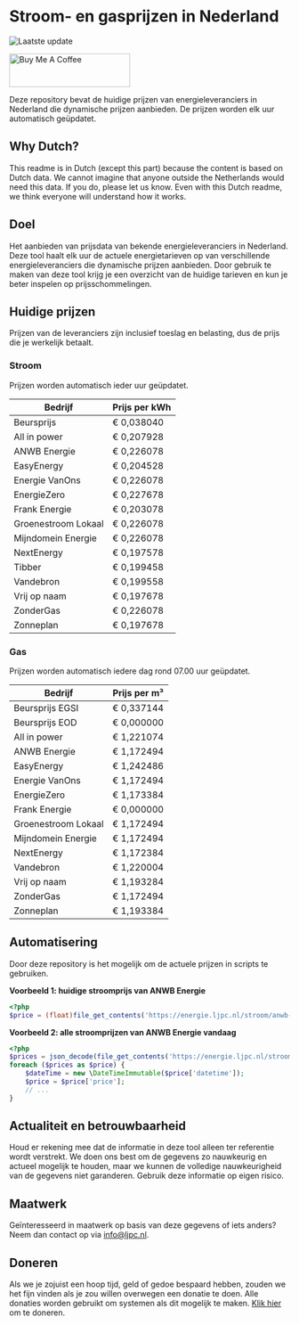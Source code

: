 # Stroom- en gasprijzen in Nederland

![Laatste update](https://img.shields.io/badge/laatste%20update-2024--06--12%2014%3A00%20CET-brightgreen)

<a href="https://www.buymeacoffee.com/Lars-" target="_blank"><img src="https://cdn.buymeacoffee.com/buttons/v2/default-orange.png" alt="Buy Me A Coffee" height="60" style="height: 60px !important;width: 217px !important;" ></a>

Deze repository bevat de huidige prijzen van energieleveranciers in Nederland die dynamische prijzen aanbieden. De prijzen worden elk uur automatisch geüpdatet.

## Why Dutch?

This readme is in Dutch (except this part) because the content is based on Dutch data. We cannot imagine that anyone outside the Netherlands would need this data. If you do, please let us know. Even with this Dutch readme, we think
everyone will understand how it works.

## Doel

Het aanbieden van prijsdata van bekende energieleveranciers in Nederland. Deze tool haalt elk uur de actuele energietarieven op van verschillende energieleveranciers die dynamische prijzen aanbieden. Door gebruik te maken van deze tool
krijg je een overzicht van de huidige tarieven en kun je beter inspelen op prijsschommelingen.

## Huidige prijzen

Prijzen van de leveranciers zijn inclusief toeslag en belasting, dus de prijs die je werkelijk betaalt.

### Stroom

Prijzen worden automatisch ieder uur geüpdatet.

 Bedrijf | Prijs per kWh 
---------|---------------
Beursprijs | € 0,038040
All in power | € 0,207928
ANWB Energie | € 0,226078
EasyEnergy | € 0,204528
Energie VanOns | € 0,226078
EnergieZero | € 0,227678
Frank Energie | € 0,203078
Groenestroom Lokaal | € 0,226078
Mijndomein Energie | € 0,226078
NextEnergy | € 0,197578
Tibber | € 0,199458
Vandebron | € 0,199558
Vrij op naam | € 0,197678
ZonderGas | € 0,226078
Zonneplan | € 0,197678


### Gas

Prijzen worden automatisch iedere dag rond 07.00 uur geüpdatet.

 Bedrijf | Prijs per m³ 
---------|--------------
Beursprijs EGSI | € 0,337144
Beursprijs EOD | € 0,000000
All in power | € 1,221074
ANWB Energie | € 1,172494
EasyEnergy | € 1,242486
Energie VanOns | € 1,172494
EnergieZero | € 1,173384
Frank Energie | € 0,000000
Groenestroom Lokaal | € 1,172494
Mijndomein Energie | € 1,172494
NextEnergy | € 1,172384
Vandebron | € 1,220004
Vrij op naam | € 1,193284
ZonderGas | € 1,172494
Zonneplan | € 1,193384


## Automatisering

Door deze repository is het mogelijk om de actuele prijzen in scripts te gebruiken.

**Voorbeeld 1: huidige stroomprijs van ANWB Energie**

```php
<?php
$price = (float)file_get_contents('https://energie.ljpc.nl/stroom/anwb-energie-nu.txt');

```

**Voorbeeld 2: alle stroomprijzen van ANWB Energie vandaag**

```php
<?php
$prices = json_decode(file_get_contents('https://energie.ljpc.nl/stroom/all-in-power-vandaag.json'),true);
foreach ($prices as $price) {
    $dateTime = new \DateTimeImmutable($price['datetime']);
    $price = $price['price'];
    // ...
}
```

## Actualiteit en betrouwbaarheid

Houd er rekening mee dat de informatie in deze tool alleen ter referentie wordt verstrekt. We doen ons best om de gegevens zo nauwkeurig en actueel mogelijk te houden, maar we kunnen de volledige nauwkeurigheid van de gegevens niet
garanderen. Gebruik deze informatie op eigen risico.

## Maatwerk

Geïnteresseerd in maatwerk op basis van deze gegevens of iets anders? Neem dan contact op
via [info@ljpc.nl](mailto:info@ljpc.nl?subject=Energie%20prijzen).

## Doneren

Als we je zojuist een hoop tijd, geld of gedoe bespaard hebben, zouden we het fijn vinden als je zou willen overwegen een
donatie te doen. Alle donaties worden gebruikt om systemen als dit mogelijk te
maken. [Klik hier](https://www.buymeacoffee.com/Lars-) om te doneren.
